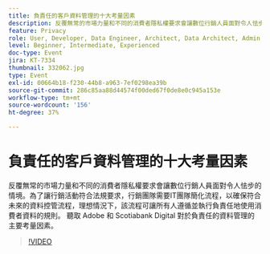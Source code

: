```yaml
---
title: 負責任的客戶資料管理的十大考量因素
description: 反覆無常的市場力量和不同的消費者隱私權要求會讓數位行銷人員面對令人怯步的情境。為了讓行銷活動符合法規要求，行銷團隊需要IT團隊簡化流程，以確保符合未來的資料控管流程，理想情況下，該流程可讓所有人遵循並執行負責任地使用消費者資料的規則。 聽取 Adobe 和 Scotiabank Digital 對於負責任的資料管理的主要考量因素。
feature: Privacy
role: User, Developer, Data Engineer, Architect, Data Architect, Admin, Leader
level: Beginner, Intermediate, Experienced
doc-type: Event
jira: KT-7334
thumbnail: 332062.jpg
type: Event
exl-id: 00664b18-f230-44b8-a963-7ef0298ea39b
source-git-commit: 286c85aa88d44574f00ded67f0de8e0c945a153e
workflow-type: tm+mt
source-wordcount: '156'
ht-degree: 37%

---
```


# 負責任的客戶資料管理的十大考量因素

反覆無常的市場力量和不同的消費者隱私權要求會讓數位行銷人員面對令人怯步的情境。為了讓行銷活動符合法規要求，行銷團隊需要IT團隊簡化流程，以確保符合未來的資料控管流程，理想情況下，該流程可讓所有人遵循並執行負責任地使用消費者資料的規則。 聽取 Adobe 和 Scotiabank Digital 對於負責任的資料管理的主要考量因素。

>[!VIDEO](https://video.tv.adobe.com/v/332062/?learn=on&enablevpops)
